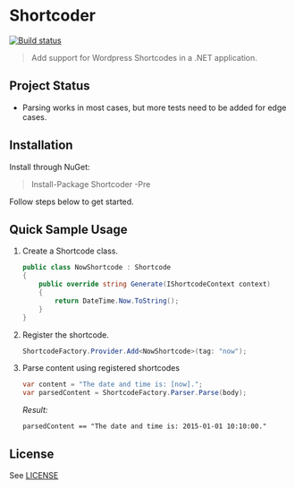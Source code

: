 # Shortcoder

[![Build status](https://ci.appveyor.com/api/projects/status/wn2qb1t94d8vy4bk?svg=true)](https://ci.appveyor.com/project/simplyio/shortcoder)

> Add support for Wordpress Shortcodes in a .NET application.

## Project Status

- Parsing works in most cases, but more tests need to be added for edge cases.

## Installation

Install through NuGet:

> Install-Package Shortcoder -Pre

Follow steps below to get started.

## Quick Sample Usage

1. Create a Shortcode class.

   ```csharp
   public class NowShortcode : Shortcode
   {
       public override string Generate(IShortcodeContext context)
       {
           return DateTime.Now.ToString();
       }
   }
   ```

2. Register the shortcode.

   ```csharp
   ShortcodeFactory.Provider.Add<NowShortcode>(tag: "now");
   ```

3. Parse content using registered shortcodes

   ```csharp
   var content = "The date and time is: [now].";
   var parsedContent = ShortcodeFactory.Parser.Parse(body);
   ```

   *Result:*

   ```
   parsedContent == "The date and time is: 2015-01-01 10:10:00."
   ```

## License

See [LICENSE](LICENSE.txt)
